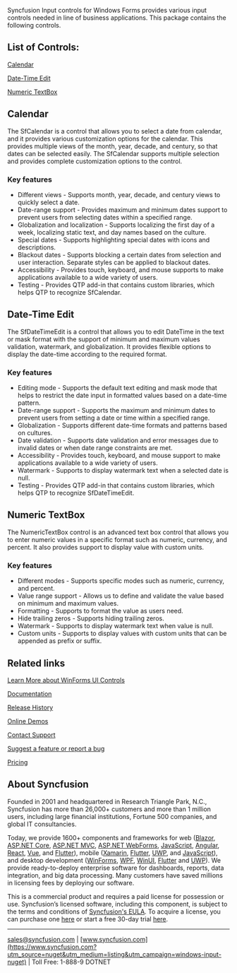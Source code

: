 Syncfusion Input controls for Windows Forms provides various input controls needed in line of business applications. This package contains the following controls.

## List of Controls:

[Calendar](https://www.syncfusion.com/winforms-ui-controls/calendar?utm_source=nuget&utm_medium=listing&utm_campaign=windows-input-nuget)

[Date-Time Edit](https://www.syncfusion.com/winforms-ui-controls/datetimepicker?utm_source=nuget&utm_medium=listing&utm_campaign=windows-input-nuget)

[Numeric TextBox](https://www.syncfusion.com/winforms-ui-controls/numeric-textbox?utm_source=nuget&utm_medium=listing&utm_campaign=windows-input-nuget)

## Calendar

The SfCalendar is a control that allows you to select a date from calendar, and it provides various customization options for the calendar. This provides multiple views of the month, year, decade, and century, so that dates can be selected easily. The SfCalendar supports multiple selection and provides complete customization options to the control.

### Key features

* Different views - Supports month, year, decade, and century views to quickly select a date.
* Date-range support - Provides maximum and minimum dates support to prevent users from selecting dates within a specified range.
* Globalization and localization - Supports localizing the first day of a week, localizing static text, and day names based on the culture.
* Special dates - Supports highlighting special dates with icons and descriptions.
* Blackout dates - Supports blocking a certain dates from selection and user interaction. Separate styles can be applied to blackout dates.
* Accessibility - Provides touch, keyboard, and mouse supports to make applications available to a wide variety of users.
* Testing - Provides QTP add-in that contains custom libraries, which helps QTP to recognize SfCalendar.

## Date-Time Edit

The SfDateTimeEdit is a control that allows you to edit DateTime in the text or mask format with the support of minimum and maximum values validation, watermark, and globalization. It provides flexible options to display the date-time according to the required format.

### Key features

* Editing mode - Supports the default text editing and mask mode that helps to restrict the date input in formatted values based on a date-time pattern.
* Date-range support - Supports the maximum and minimum dates to prevent users from setting a date or time within a specified range.
* Globalization - Supports different date-time formats and patterns based on cultures.
* Date validation - Supports date validation and error messages due to invalid dates or when date range constraints are met.
* Accessibility - Provides touch, keyboard, and mouse support to make applications available to a wide variety of users.
* Watermark - Supports to display watermark text when a selected date is null.
* Testing - Provides QTP add-in that contains custom libraries, which helps QTP to recognize SfDateTimeEdit.

## Numeric TextBox

The NumericTextBox control is an advanced text box control that allows you to enter numeric values in a specific format such as numeric, currency, and percent. It also provides support to display value with custom units.

### Key features

* Different modes - Supports specific modes such as numeric, currency, and percent.
* Value range support - Allows us to define and validate the value based on minimum and maximum values.
* Formatting - Supports to format the value as users need.
* Hide trailing zeros - Supports hiding trailing zeros.
* Watermark - Supports to display watermark text when value is null.
* Custom units - Supports to display values with custom units that can be appended as prefix or suffix.

## Related links
[Learn More about WinForms UI Controls](https://www.syncfusion.com/winforms-ui-controls/?utm_source=nuget&utm_medium=listing&utm_campaign=windows-input-nuget)

[Documentation](https://help.syncfusion.com/windowsforms/overview?utm_source=nuget&utm_medium=listing&utm_campaign=windows-input-nuget)

[Release History](https://help.syncfusion.com/windowsforms/release-notes/v19.3.0.54?utm_source=nuget&utm_medium=listing&utm_campaign=windows-input-nuget)

[Online Demos](https://github.com/syncfusion/winforms-demos/?utm_source=nuget&utm_medium=listing&utm_campaign=windows-input-nuget)

[Contact Support](https://www.syncfusion.com/support/directtrac/incidents/newincident/?utm_source=nuget&utm_medium=listing&utm_campaign=windows-input-nuget)

[Suggest a feature or report a bug](https://www.syncfusion.com/feedback/winforms?utm_source=nuget&utm_medium=listing&utm_campaign=windows-input-nuget)

[Pricing](https://www.syncfusion.com/sales/products/windowsforms?utm_source=nuget&utm_medium=listing&utm_campaign=windows-input-nuget)

## About Syncfusion
Founded in 2001 and headquartered in Research Triangle Park, N.C., Syncfusion has more than 26,000+ customers and more than 1 million users, including large financial institutions, Fortune 500 companies, and global IT consultancies.

Today, we provide 1600+ components and frameworks for web ([Blazor](https://www.syncfusion.com/blazor-components?utm_source=nuget&utm_medium=listing&utm_campaign=windows-input-nuget), [ASP.NET Core](https://www.syncfusion.com/aspnet-core-ui-controls?utm_source=nuget&utm_medium=listing&utm_campaign=windows-input-nuget), [ASP.NET MVC](https://www.syncfusion.com/aspnet-mvc-ui-controls?utm_source=nuget&utm_medium=listing&utm_campaign=windows-input-nuget), [ASP.NET WebForms](https://www.syncfusion.com/jquery/aspnet-webforms-ui-controls?utm_source=nuget&utm_medium=listing&utm_campaign=windows-input-nuget), [JavaScript](https://www.syncfusion.com/javascript-ui-controls?utm_source=nuget&utm_medium=listing&utm_campaign=windows-input-nuget), [Angular](https://www.syncfusion.com/angular-ui-components?utm_source=nuget&utm_medium=listing&utm_campaign=windows-input-nuget), [React](https://www.syncfusion.com/react-ui-components?utm_source=nuget&utm_medium=listing&utm_campaign=windows-input-nuget), [Vue](https://www.syncfusion.com/vue-ui-components?utm_source=nuget&utm_medium=listing&utm_campaign=windows-input-nuget), and [Flutter](https://www.syncfusion.com/flutter-widgets?utm_source=nuget&utm_medium=listing&utm_campaign=windows-input-nuget)), mobile ([Xamarin](https://www.syncfusion.com/xamarin-ui-controls?utm_source=nuget&utm_medium=listing&utm_campaign=windows-input-nuget), [Flutter](https://www.syncfusion.com/flutter-widgets?utm_source=nuget&utm_medium=listing&utm_campaign=windows-input-nuget), [UWP](https://www.syncfusion.com/uwp-ui-controls?utm_source=nuget&utm_medium=listing&utm_campaign=windows-input-nuget), and [JavaScript](https://www.syncfusion.com/javascript-ui-controls?utm_source=nuget&utm_medium=listing&utm_campaign=windows-input-nuget)), and desktop development ([WinForms](https://www.syncfusion.com/winforms-ui-controls?utm_source=nuget&utm_medium=listing&utm_campaign=windows-input-nuget), [WPF](https://www.syncfusion.com/wpf-ui-controls?utm_source=nuget&utm_medium=listing&utm_campaign=windows-input-nuget), [WinUI](https://www.syncfusion.com/winui-controls?utm_source=nuget&utm_medium=listing&utm_campaign=windows-input-nuget), [Flutter](https://www.syncfusion.com/flutter-widgets?utm_source=nuget&utm_medium=listing&utm_campaign=windows-input-nuget) and [UWP](https://www.syncfusion.com/uwp-ui-controls?utm_source=nuget&utm_medium=listing&utm_campaign=windows-input-nuget)). We provide ready-to-deploy enterprise software for dashboards, reports, data integration, and big data processing. Many customers have saved millions in licensing fees by deploying our software.


This is a commercial product and requires a paid license for possession or use. Syncfusion’s licensed software, including this component, is subject to the terms and conditions of [Syncfusion's EULA](https://www.syncfusion.com/eula/es/?utm_source=nuget&utm_medium=listing&utm_campaign=windows-input-nuget). To acquire a license, you can purchase one [here]( https://www.syncfusion.com/sales/products/windowsforms?utm_source=nuget&utm_medium=listing&utm_campaign=windows-input-nuget) or start a free 30-day trial [here](https://www.syncfusion.com/account/manage-trials/start-trials?utm_source=nuget&utm_medium=listing&utm_campaign=windows-input-nuget).

___

[sales@syncfusion.com](mailto:sales@syncfusion.com?Subject=Syncfusion%20Notifications%20WinUI-%20NuGet) | [www.syncfusion.com](https://www.syncfusion.com?utm_source=nuget&utm_medium=listing&utm_campaign=windows-input-nuget) | Toll Free: 1-888-9 DOTNET



